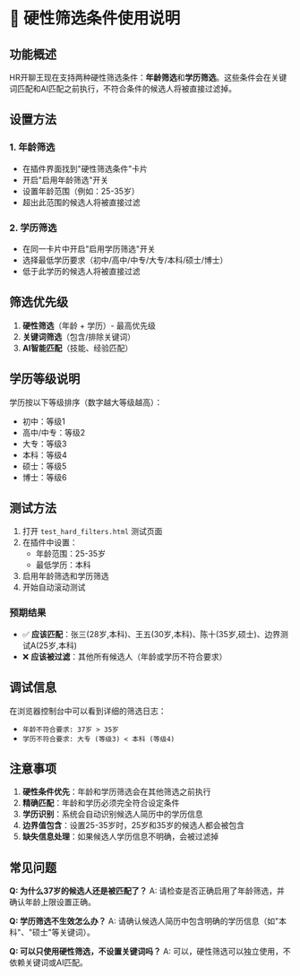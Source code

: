 # 🎯 硬性筛选条件使用说明

## 功能概述

HR开聊王现在支持两种硬性筛选条件：**年龄筛选**和**学历筛选**。这些条件会在关键词匹配和AI匹配之前执行，不符合条件的候选人将被直接过滤掉。

## 设置方法

### 1. 年龄筛选
- 在插件界面找到"硬性筛选条件"卡片
- 开启"启用年龄筛选"开关
- 设置年龄范围（例如：25-35岁）
- 超出此范围的候选人将被直接过滤

### 2. 学历筛选
- 在同一卡片中开启"启用学历筛选"开关
- 选择最低学历要求（初中/高中/中专/大专/本科/硕士/博士）
- 低于此学历的候选人将被直接过滤

## 筛选优先级

1. **硬性筛选**（年龄 + 学历）- 最高优先级
2. **关键词筛选**（包含/排除关键词）
3. **AI智能匹配**（技能、经验匹配）

## 学历等级说明

学历按以下等级排序（数字越大等级越高）：
- 初中：等级1
- 高中/中专：等级2  
- 大专：等级3
- 本科：等级4
- 硕士：等级5
- 博士：等级6

## 测试方法

1. 打开 `test_hard_filters.html` 测试页面
2. 在插件中设置：
   - 年龄范围：25-35岁
   - 最低学历：本科
3. 启用年龄筛选和学历筛选
4. 开始自动滚动测试

### 预期结果
- ✅ **应该匹配**：张三(28岁,本科)、王五(30岁,本科)、陈十(35岁,硕士)、边界测试A(25岁,本科)
- ❌ **应该被过滤**：其他所有候选人（年龄或学历不符合要求）

## 调试信息

在浏览器控制台中可以看到详细的筛选日志：
- `年龄不符合要求: 37岁 > 35岁`
- `学历不符合要求: 大专 (等级3) < 本科 (等级4)`

## 注意事项

1. **硬性条件优先**：年龄和学历筛选会在其他筛选之前执行
2. **精确匹配**：年龄和学历必须完全符合设定条件
3. **学历识别**：系统会自动识别候选人简历中的学历信息
4. **边界值包含**：设置25-35岁时，25岁和35岁的候选人都会被包含
5. **缺失信息处理**：如果候选人学历信息不明确，会被过滤掉

## 常见问题

**Q: 为什么37岁的候选人还是被匹配了？**
A: 请检查是否正确启用了年龄筛选，并确认年龄上限设置正确。

**Q: 学历筛选不生效怎么办？**
A: 请确认候选人简历中包含明确的学历信息（如"本科"、"硕士"等关键词）。

**Q: 可以只使用硬性筛选，不设置关键词吗？**
A: 可以，硬性筛选可以独立使用，不依赖关键词或AI匹配。